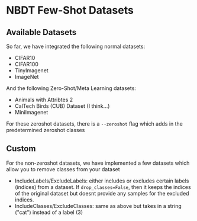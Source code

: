 # NBDT Few-Shot Datasets

## Available Datasets
So far, we have integrated the following normal datasets:
* CIFAR10
* CIFAR100
* TinyImagenet
* ImageNet

And the following Zero-Shot/Meta Learning datasets:
* Animals with Attribtes 2
* CalTech Birds (CUB) Dataset (I think...)
* MiniImagenet

For these zeroshot datasets, there is a `--zeroshot` flag which adds in the predetermined zeroshot classes

## Custom

For the non-zeroshot datasets, we have implemented a few datasets which allow you to remove classes from your dataset 
* IncludeLabels/ExcludeLabels: either includes or excludes certain labels (indices) from a dataset. If `drop_classes=False`, then it keeps the indices of the original dataset but doesnt provide any samples for the excluded indices.
* IncludeClasses/ExcludeClasses: same as above but takes in a string ("cat") instead of a label (3)
